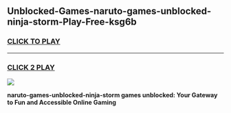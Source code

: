 
## Unblocked-Games-naruto-games-unblocked-ninja-storm-Play-Free-ksg6b
<h3>
<a href="https://premium76.site?title=naruto-games-unblocked-ninja-storm&ref=24M">CLICK TO PLAY</a></h3>
<hr>

<h3>
<a href="https://premium76.site?title=naruto-games-unblocked-ninja-storm&ref=24M">CLICK 2 PLAY</a>
  
</h3>

<a href="https://premium76.site?title=naruto-games-unblocked-ninja-storm&ref=24M"><img src="https://clearcache.store/games.png"></a>


**naruto-games-unblocked-ninja-storm games unblocked: Your Gateway to Fun and Accessible Online Gaming**
